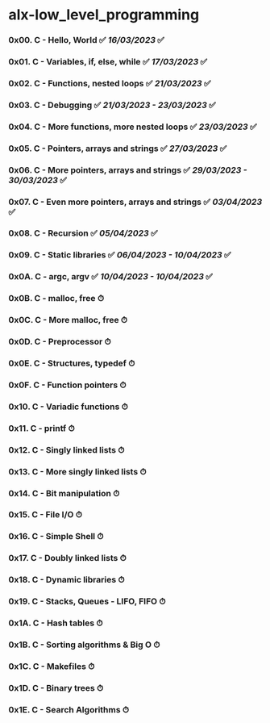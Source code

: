 # alx-low_level_programming

### 0x00. C - Hello, World ✅ *16/03/2023* ✅
### 0x01. C - Variables, if, else, while ✅ *17/03/2023* ✅
### 0x02. C - Functions, nested loops ✅ *21/03/2023* ✅
### 0x03. C - Debugging ✅ *21/03/2023 - 23/03/2023* ✅
### 0x04. C - More functions, more nested loops ✅ *23/03/2023* ✅
### 0x05. C - Pointers, arrays and strings ✅ *27/03/2023* ✅
### 0x06. C - More pointers, arrays and strings ✅ *29/03/2023 - 30/03/2023* ✅
### 0x07. C - Even more pointers, arrays and strings ✅ *03/04/2023* ✅
### 0x08. C - Recursion ✅ *05/04/2023* ✅
### 0x09. C - Static libraries ✅ *06/04/2023 - 10/04/2023* ✅
### 0x0A. C - argc, argv ✅ *10/04/2023 - 10/04/2023* ✅
### 0x0B. C - malloc, free ⏱
### 0x0C. C - More malloc, free ⏱
### 0x0D. C - Preprocessor ⏱
### 0x0E. C - Structures, typedef ⏱
### 0x0F. C - Function pointers ⏱
### 0x10. C - Variadic functions ⏱
### 0x11. C - printf ⏱
### 0x12. C - Singly linked lists ⏱
### 0x13. C - More singly linked lists ⏱
### 0x14. C - Bit manipulation ⏱
### 0x15. C - File I/O ⏱
### 0x16. C - Simple Shell ⏱
### 0x17. C - Doubly linked lists ⏱
### 0x18. C - Dynamic libraries ⏱
### 0x19. C - Stacks, Queues - LIFO, FIFO ⏱
### 0x1A. C - Hash tables ⏱
### 0x1B. C - Sorting algorithms & Big O ⏱
### 0x1C. C - Makefiles ⏱
### 0x1D. C - Binary trees ⏱
### 0x1E. C - Search Algorithms ⏱
